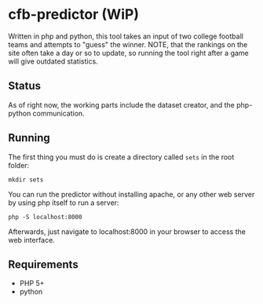 # cfb-predictor (WiP)

Written in php and python, this tool takes an input of two college football teams and attempts to "guess" the winner. NOTE, that the rankings on the site often take a day or so to update, so running the tool right after a game will give outdated statistics.

Status
---
As of right now, the working parts include the dataset creator, and the php-python communication.

Running
---
The first thing you must do is create a directory called `sets` in the root folder:

    mkdir sets

You can run the predictor without installing apache, or any other web server by using php itself to run a server:

    php -S localhost:8000
    
Afterwards, just navigate to localhost:8000 in your browser to access the web interface.

Requirements
---
- PHP 5+
- python 
